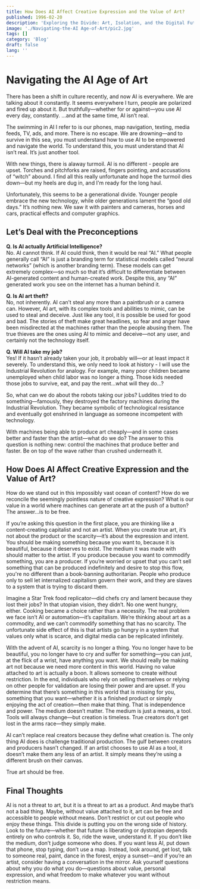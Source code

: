 ```yaml
---
title: How Does AI Affect Creative Expression and the Value of Art?
published: 1996-02-20
description: 'Exploring the Divide: Art, Isolation, and the Digital Future'
image: './Navigating-the-AI Age-of-Art/pic2.jpg'
tags: []
category: 'Blog'
draft: false
lang: ''
---
```


# Navigating the AI Age of Art

There has been a shift in culture recently, and now AI is everywhere. We are talking about it constantly. It seems everywhere I turn, people are polarized and fired up about it. But truthfully—whether for or against—you use AI every day, constantly. …and at the same time, AI isn’t real.

The swimming in AI I refer to is our phones, map navigation, texting, media feeds, TV, ads, and more. There is no escape. We are drowning—and to survive in this sea, you must understand how to use AI to be empowered and navigate the world. To understand this, you must understand that AI isn’t real. It’s just another tool.

With new things, there is alaway turmoil. AI is no different - people are upset. Torches and pitchforks are raised, fingers pointing, and accusations of “witch” abound. I find all this really unfortunate and hope the turmoil dies down—but my heels are dug in, and I'm ready for the long haul.

Unfortunately, this seems to be a generational divide. Younger people embrace the new technology, while older generations lament the “good old days.” It’s nothing new. We saw it with painters and cameras, horses and cars, practical effects and computer graphics.

## Let’s Deal with the Preconceptions

**Q. Is AI actually Artificial Intelligence?**  
No. AI cannot think. If AI could think, then it would be real “AI.” What people generally call “AI” is just a branding term for statistical models called “neural networks” (which is another branding term). These models can get extremely complex—so much so that it’s difficult to differentiate between AI-generated content and human-created work. Despite this, any “AI” generated work you see on the internet has a human behind it.

**Q. Is AI art theft?**  
No, not inherently. AI can’t steal any more than a paintbrush or a camera can. However, AI art, with its complex tools and abilities to mimic, can be used to steal and deceive. Just like any tool, it is possible be used for good and bad. The stories of theft make great headlines, so fear and anger have been misdirected at the machines rather than the people abusing them. The true thieves are the ones using AI to mimic and deceive—not any user, and certainly not the technology itself. 

**Q. Will AI take my job?**  
Yes! If it hasn’t already taken your job, it probably will—or at least impact it severely. To understand this, we only need to look at history - I will use the Industrial Revolution for analogy. For example, many poor children became unemployed when child labor was no longer a thing. Those kids needed those jobs to survive, eat, and pay the rent…what will they do…?

So, what can we do about the robots taking our jobs? Luddites tried to do something—famously, they destroyed the factory machines during the Industrial Revolution. They became symbolic of technological resistance and eventually got enshrined in language as someone incompetent with technology.

With machines being able to produce art cheaply—and in some cases better and faster than the artist—what do we do? The answer to this question is nothing new: control the machines that produce better and faster. Be on top of the wave rather than crushed underneath it.

## How Does AI Affect Creative Expression and the Value of Art?

How do we stand out in this impossibly vast ocean of content? How do we reconcile the seemingly pointless nature of creative expression? What is our value in a world where machines can generate art at the push of a button? The answer…is to be free.

If you’re asking this question in the first place, you are thinking like a content-creating capitalist and not an artist. When you create true art, it’s not about the product or the scarcity—it’s about the expression and intent. You should be making something because you want to, because it is beautiful, because it deserves to exist. The medium it was made with should matter to the artist. If you produce because you want to commodify something, you are a producer. If you’re worried or upset that you can’t sell something that can be produced indefinitely and desire to stop this flow, you're no different than a book-banning authoritarian. People who produce only to sell let internalized capitalism govern their work, and they are slaves to a system that is trying to discard them.

Imagine a Star Trek food replicator—did chefs cry and lament because they lost their jobs? In that utopian vision, they didn’t. No one went hungry, either. Cooking became a choice rather than a necessity. The real problem we face isn’t AI or automation—it’s capitalism. We’re thinking about art as a commodity, and we can’t commodify something that has no scarcity. The unfortunate side effect of this is that artists go hungry in a system that values only what is scarce, and digital media can be replicated infinitely.

With the advent of AI, scarcity is no longer a thing. You no longer have to be beautiful, you no longer have to cry and suffer for something—you can just, at the flick of a wrist, have anything you want. We should really be making art not because we need more content in this world. Having no value attached to art is actually a boon. It allows someone to create without restriction. In the end, individuals who rely on selling themselves or relying on other people for validation are losing their power and are upset. If you determine that there’s something in this world that is missing for you, something that you want—whether it is a finished product or simply enjoying the act of creation—then make that thing. That is independence and power. The medium doesn’t matter. The medium is just a means, a tool. Tools will always change—but creation is timeless. True creators don’t get lost in the arms race—they simply make.

AI can’t replace real creators because they define what creation is. The only thing AI does is challenge traditional production. The gulf between creators and producers hasn’t changed. If an artist chooses to use AI as a tool, it doesn’t make them any less of an artist. It simply means they’re using a different brush on their canvas.

True art should be free.

## Final Thoughts

AI is not a threat to art, but it is a threat to art as a product. And maybe that’s not a bad thing. Maybe, without value attached to it, art can be free and accessible to people without means. Don’t restrict or cut out people who enjoy these things. This divide is putting you on the wrong side of history. Look to the future—whether that future is liberating or dystopian depends entirely on who controls it. So, ride the wave, understand it. If you don’t like the medium, don’t judge someone who does. If you want less AI, put down that phone, stop typing, don’t use a map. Instead, look around, get lost, talk to someone real, paint, dance in the forest, enjoy a sunset—and if you’re an artist, consider having a conversation in the mirror. Ask yourself questions about why you do what you do—questions about value, personal expression, and what freedom to make whatever you want without restriction means.

